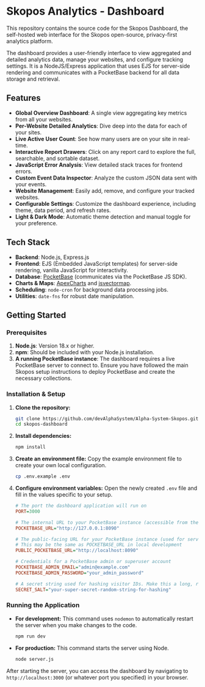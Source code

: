 # Skopos Analytics - Dashboard

This repository contains the source code for the Skopos Dashboard, the self-hosted web interface for the Skopos open-source, privacy-first analytics platform.

The dashboard provides a user-friendly interface to view aggregated and detailed analytics data, manage your websites, and configure tracking settings. It is a NodeJS/Express application that uses EJS for server-side rendering and communicates with a PocketBase backend for all data storage and retrieval.

## Features

-   **Global Overview Dashboard**: A single view aggregating key metrics from all your websites.
-   **Per-Website Detailed Analytics**: Dive deep into the data for each of your sites.
-   **Live Active User Count**: See how many users are on your site in real-time.
-   **Interactive Report Drawers**: Click on any report card to explore the full, searchable, and sortable dataset.
-   **JavaScript Error Analysis**: View detailed stack traces for frontend errors.
-   **Custom Event Data Inspector**: Analyze the custom JSON data sent with your events.
-   **Website Management**: Easily add, remove, and configure your tracked websites.
-   **Configurable Settings**: Customize the dashboard experience, including theme, data period, and refresh rates.
-   **Light & Dark Mode**: Automatic theme detection and manual toggle for your preference.

## Tech Stack

-   **Backend**: Node.js, Express.js
-   **Frontend**: EJS (Embedded JavaScript templates) for server-side rendering, vanilla JavaScript for interactivity.
-   **Database**: [PocketBase](https://pocketbase.io/) (communicates via the PocketBase JS SDK).
-   **Charts & Maps**: [ApexCharts](https://apexcharts.com/) and [jsvectormap](https://github.com/themustafaomar/jsvectormap).
-   **Scheduling**: `node-cron` for background data processing jobs.
-   **Utilities**: `date-fns` for robust date manipulation.

## Getting Started

### Prerequisites

1.  **Node.js**: Version 18.x or higher.
2.  **npm**: Should be included with your Node.js installation.
3.  **A running PocketBase instance**: The dashboard requires a live PocketBase server to connect to. Ensure you have followed the main Skopos setup instructions to deploy PocketBase and create the necessary collections.

### Installation & Setup

1.  **Clone the repository:**
    ```bash
    git clone https://github.com/devAlphaSystem/Alpha-System-Skopos.git
    cd skopos-dashboard
    ```

2.  **Install dependencies:**
    ```bash
    npm install
    ```

3.  **Create an environment file:**
    Copy the example environment file to create your own local configuration.
    ```bash
    cp .env.example .env
    ```

4.  **Configure environment variables:**
    Open the newly created `.env` file and fill in the values specific to your setup.

    ```ini
    # The port the dashboard application will run on
    PORT=3000

    # The internal URL to your PocketBase instance (accessible from the dashboard server)
    POCKETBASE_URL="http://127.0.0.1:8090"

    # The public-facing URL for your PocketBase instance (used for serving files like avatars)
    # This may be the same as POCKETBASE_URL in local development
    PUBLIC_POCKETBASE_URL="http://localhost:8090"

    # Credentials for a PocketBase admin or superuser account
    POCKETBASE_ADMIN_EMAIL="admin@example.com"
    POCKETBASE_ADMIN_PASSWORD="your_admin_password"

    # A secret string used for hashing visitor IDs. Make this a long, random string.
    SECRET_SALT="your-super-secret-random-string-for-hashing"
    ```

### Running the Application

-   **For development:**
    This command uses `nodemon` to automatically restart the server when you make changes to the code.
    ```bash
    npm run dev
    ```

-   **For production:**
    This command starts the server using Node.
    ```bash
    node server.js
    ```

After starting the server, you can access the dashboard by navigating to `http://localhost:3000` (or whatever port you specified) in your browser.
